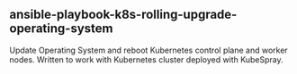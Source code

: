 ## ansible-playbook-k8s-rolling-upgrade-operating-system
Update Operating System and reboot Kubernetes control plane and worker nodes. Written to work with Kubernetes cluster deployed with KubeSpray.

